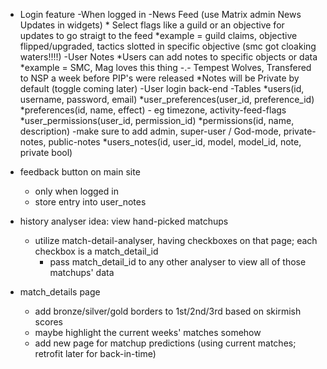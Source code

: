 - Login feature
	-When logged in
		-News Feed (use Matrix admin News Updates in widgets)
			* Select flags like a guild or an objective for updates to go straigt to the feed
				*example = guild claims, objective flipped/upgraded, tactics slotted in specific objective (smc got cloaking waters!!!!)
		-User Notes
			*Users can add notes to specific objects or data
				*example = SMC, Mag loves this thing -.-
							Tempest Wolves, Transfered to NSP a week before PIP's were released
			*Notes will be Private by default (toggle coming later)
	-User login back-end
		-Tables
			*users(id, username, password, email)
			*user_preferences(user_id, preference_id)
			*preferences(id, name, effect)
				- eg timezone, activity-feed-flags
			*user_permissions(user_id, permission_id)
			*permissions(id, name, description)
				-make sure to add admin, super-user / God-mode, private-notes, public-notes
			*users_notes(id, user_id, model, model_id, note, private bool)
- feedback button on main site
	- only when logged in
	- store entry into user_notes

- history analyser idea: view hand-picked matchups
	- utilize match-detail-analyser, having checkboxes on that page; each checkbox is a match_detail_id
		- pass match_detail_id to any other analyser to view all of those matchups' data

- match_details page
	- add bronze/silver/gold borders to 1st/2nd/3rd based on skirmish scores
	- maybe highlight the current weeks' matches somehow
	- add new page for matchup predictions (using current matches; retrofit later for back-in-time)